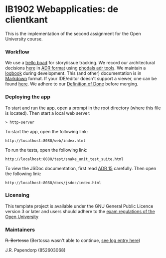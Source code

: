 # IB1902 Webapplicaties: de clientkant
This is the implementation of the second assignment for the Open University course.

### Workflow
We use a [trello boad](https://trello.com/b/djHvyLDG/ib1902-webapplicaties-opdracht-2) for story/issue tracking. We record our architectural decisions [here](./docs/adr/README.md) in [ADR format](https://adr.github.io/) using [phodals adr tools](https://github.com/phodal/adr). We maintain a [logbook](./docs/logbook.md) during development. This (and other) documentation is in [Markdown](https://www.markdownguide.org/) format. If your IDE/editor doesn't support a viewer, one can be found [here](https://github.com/KDE/ghostwriter/releases/tag/2.1.6). We adhere to our [Definition of Done](./docs/Definition-of-Done.md) before merging.

### Deploying the app
To start and run the app, open a prompt in the root directory (where this file is located).
Then start a local web server:
	
	> http-server

To start the app, open the following link: 

	http://localhost:8080/web/index.html

To run the tests, open the following link:

	http://localhost:8080/test/snake_unit_test_suite.html

To view the JSDoc documentation, first read [ADR 15](./docs/adr/0015-we-document-the-what-how-why.md) carefully.
Then open the following link:

	http://localhost:8080/docs/jsdoc/index.html
	

### Licensing
This template project is available under the GNU General Public Licence version 3 or later and users should adhere to the [exam regulations of the Open University](https://vraagenantwoord.ou.nl/privatedata/docs/Examenreglement%202019-2020%20DEF%20incl%20bijlagen.pdf)


### Maintainers
~~R. Bertossa~~ (Bertossa wasn't able to continue, [see log entry here](./docs/logbook.md))

J.R. Papendorp (852603068)
